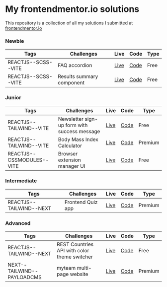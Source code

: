 # My frontendmentor.io solutions

This repository is a collection of all my solutions I submitted at [frontendmentor.io ](https://www.frontendmentor.io/)

### Newbie

| Tags                | Challenges                | Live                                           | Code                                                                                              | Type |
| ------------------- | ------------------------- | ---------------------------------------------- | ------------------------------------------------------------------------------------------------- | ---- |
| REACTJS--SCSS--VITE | FAQ accordion             | [Live](https://gl-faq-accordion.vercel.app/)   | [Code](https://github.com/GuillaumeLorel/frontendmentor.io/tree/master/faq-accordion-main)        | Free |
| REACTJS--SCSS--VITE | Results summary component | [Live](https://gl-results-summary.vercel.app/) | [Code](https://github.com/GuillaumeLorel/frontendmentor.io/tree/master/results-summary-component) | Free |

### Junior

| Tags                      | Challenges                                   | Live                                                      | Code                                                                                                                 | Type    |
| ------------------------- | -------------------------------------------- | --------------------------------------------------------- | -------------------------------------------------------------------------------------------------------------------- | ------- |
| REACTJS--TAILWIND--VITE   | Newsletter sign-up form with success message | [Live](https://gl-newsletter-sign-up.vercel.app/)         | [Code](https://github.com/GuillaumeLorel/frontendmentor.io/tree/master/newsletter-sign-up-with-success-message-main) | Free    |
| REACTJS--TAILWIND--VITE   | Body Mass Index Calculator                   | [Live](https://gl-bmi-calculator.netlify.app/)            | [Code](https://github.com/GuillaumeLorel/frontendmentor.io/tree/master/bmi-calculator)                               | Premium |
| REACTJS--CSSMODULES--VITE | Browser extension manager UI                 | [Live](https://gl-browser-extension-manager.netlify.app/) | [Code](https://github.com/GuillaumeLorel/frontendmentor.io/tree/master/browser-extension-manager)                    | Free    |

### Intermediate

| Tags                    | Challenges        | Live                                     | Code                                                                                      | Type    |
| ----------------------- | ----------------- | ---------------------------------------- | ----------------------------------------------------------------------------------------- | ------- |
| REACTJS--TAILWIND--NEXT | Frontend Quiz app | [Live](https://gl-quiz-app.netlify.app/) | [Code](https://github.com/GuillaumeLorel/frontendmentor.io/tree/master/frontend-quiz-app) | Premium |

### Advanced

| Tags                       | Challenges                                   | Live                                                      | Code                                                                                              | Type    |
| -------------------------- | -------------------------------------------- | --------------------------------------------------------- | ------------------------------------------------------------------------------------------------- | ------- |
| REACTJS--TAILWIND--NEXT    | REST Countries API with color theme switcher | [Live](https://gl-rest-countries-api.netlify.app/)        | [Code](https://github.com/GuillaumeLorel/frontendmentor.io/tree/master/rest-countries-api)        | Free    |
| NEXT--TAILWIND--PAYLOADCMS | myteam multi-page website                    | [Live](https://gl-myteam-multi-page-website.netlify.app/) | [Code](https://github.com/GuillaumeLorel/frontendmentor.io/tree/master/myteam-multi-page-website) | Premium |
